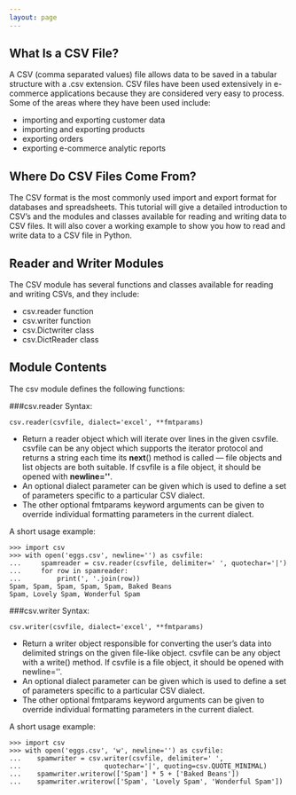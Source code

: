 ```yaml
---
layout: page
---
```


## What Is a CSV File?

A CSV (comma separated values) file allows data to be saved in a tabular structure with a .csv extension. CSV files have been used extensively in e-commerce applications because they are considered very easy to process. Some of the areas where they have been used include:

* importing and exporting customer data
* importing and exporting products
* exporting orders
* exporting e-commerce analytic reports

## Where Do CSV Files Come From?

The CSV format is the most commonly used import and export format for databases and spreadsheets. This tutorial will give a detailed introduction to CSV’s and the modules and classes available for reading and writing data to CSV files. It will also cover a working example to show you how to read and write data to a CSV file in Python.

## Reader and Writer Modules
The CSV module has several functions and classes available for reading and writing CSVs, and they include:

* csv.reader function
* csv.writer function
* csv.Dictwriter class
* csv.DictReader class

## Module Contents
The csv module defines the following functions:

###csv.reader
Syntax:

	csv.reader(csvfile, dialect='excel', **fmtparams)

* Return a reader object which will iterate over lines in the given csvfile. csvfile can be any object which supports the iterator protocol and returns a string each time its __next__() method is called — file objects and list objects are both suitable. If csvfile is a file object, it should be opened with **newline=''**. 
* An optional dialect parameter can be given which is used to define a set of parameters specific to a particular CSV dialect.
* The other optional fmtparams keyword arguments can be given to override individual formatting parameters in the current dialect.

A short usage example:

	>>> import csv
	>>> with open('eggs.csv', newline='') as csvfile:
	...     spamreader = csv.reader(csvfile, delimiter=' ', quotechar='|')
	...     for row in spamreader:
	...         print(', '.join(row))
	Spam, Spam, Spam, Spam, Spam, Baked Beans
	Spam, Lovely Spam, Wonderful Spam

###csv.writer
Syntax:

	csv.writer(csvfile, dialect='excel', **fmtparams)

* Return a writer object responsible for converting the user’s data into delimited strings on the given file-like object. csvfile can be any object with a write() method. If csvfile is a file object, it should be opened with newline=''.
* An optional dialect parameter can be given which is used to define a set of parameters specific to a particular CSV dialect.
* The other optional fmtparams keyword arguments can be given to override individual formatting parameters in the current dialect.

A short usage example:

	>>> import csv
	>>> with open('eggs.csv', 'w', newline='') as csvfile:
	...    spamwriter = csv.writer(csvfile, delimiter=' ',
	...	                    quotechar='|', quoting=csv.QUOTE_MINIMAL)
	...    spamwriter.writerow(['Spam'] * 5 + ['Baked Beans'])
	...    spamwriter.writerow(['Spam', 'Lovely Spam', 'Wonderful Spam'])



	

